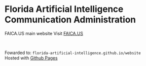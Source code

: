 # Florida Artificial Intelligence Communication Administration
FAICA.US main website
Visit [FAICA.US](https://www.faica.us)

<BR>

Fowarded to: ```florida-artificial-intelligence.github.io/website```
<br>
Hosted with [Github Pages](https://florida-artificial-intelligence.github.io/website/)
